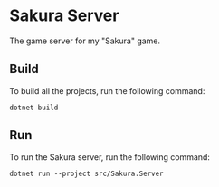 # Sakura Server
The game server for my "Sakura" game.

## Build
To build all the projects, run the following command:
```shell
dotnet build
```

## Run
To run the Sakura server, run the following command:
```shell
dotnet run --project src/Sakura.Server
```
